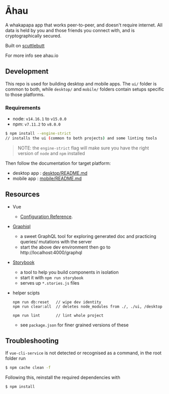 # Āhau

A whakapapa app that works peer-to-peer, and doesn't require internet.
All data is held by you and those friends you connect with, and is cryptographically secured.

Built on [scuttlebutt](https://scuttlebutt.nz)

For more info see ahau.io

## Development

This repo is used for building desktop and mobile apps.
The `ui/` folder is common to both, while `desktop/` and `mobile/` folders contain setups specific to those platforms.

### Requirements

- node: `v14.16.1` to `v15.0.0`
- npm: `v7.11.2` to `v8.0.0`

```bash
$ npm install --engine-strict
// installs the ui (common to both projects) and some linting tools
```

> NOTE: the `engine-strict` flag will make sure you have the right version of `node` and `npm` installed

Then follow the documentation for target platform:

- desktop app : [desktop/README.md](./desktop/README.md)
- mobile app : [mobile/README.md](./mobile/README.md)



## Resources

- Vue
    - [Configuration Reference](https://cli.vuejs.org/config/).
- [Graphiql](https://github.com/graphql/graphiql)
    - a sweet GraphQL tool for exploring generated doc and practicing queries/ mutations with the server
    - start the above dev environment then go to http://localhost:4000/graphql
- [Storybook](https://storybook.js.org/)
    - a tool to help you build components in isolation
    - start it with `npm run storybook`
    - serves up `*.stories.js` files

- helper scipts
    ```
    npm run db:reset   // wipe dev identity
    npm run clear:all  // deletes node_modules from ./, ./ui, /desktop

    npm run lint       // lint whole project
    ```
    - see `package.json` for finer grained versions of these


## Troubleshooting

If `vue-cli-service` is not detected or recognised as a command, in the root folder run

```bash
$ npm cache clean -f
```

Following this, reinstall the required dependencies with

```bash
$ npm install
```

